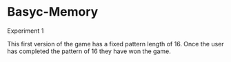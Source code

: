 # Basyc-Memory
Experiment 1

This first version of the game has a fixed pattern length of 16.
Once the user has completed the pattern of 16 they have won the game.
